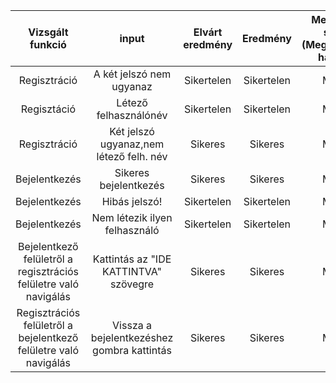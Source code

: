| Vizsgált funkció |input|Elvárt eredmény  | Eredmény | Megfelelőség státusza (Megfelelő,Pótlás határideje) |
|:-:|:-:|:-:|:-:|:-:|
|Regisztráció|A két jelszó nem ugyanaz|Sikertelen|Sikertelen|Megfelelt|
|Regisztáció|Létező felhasználónév|Sikertelen|Sikertelen|Megfelelt|
|Regisztráció|Két jelszó ugyanaz,nem létező felh. név |Sikeres|Sikeres |Megfelelt|
|Bejelentkezés|Sikeres bejelentkezés|Sikeres|Sikeres |Megfelelt|
|Bejelentkezés|Hibás jelszó!|Sikertelen|Sikertelen|Megfelelt|
|Bejelentkezés|Nem létezik ilyen felhasználó|Sikertelen|Sikertelen|Megfelelt|
|Bejelentkező felületről a regisztrációs felületre való navigálás|Kattintás az "IDE KATTINTVA" szövegre|Sikeres|Sikeres|Megfelelt|
|Regisztrációs felületről a bejelentkező felületre való navigálás|Vissza a bejelentkezéshez gombra kattintás|Sikeres|Sikeres|Megfelelt|